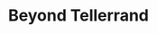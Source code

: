 ---
title: "Beyond Tellerrand"
url: https://beyondtellerrand.com/events/berlin-2019
location: "Berlin, Germany"
start_date: 2019-11-14T08:00:00
end_date: 2019-11-15T18:00:00
zone: "Europe/Berlin"
hosts:
  - name: Stephanie Drescher
    url: https://stephaniestimac.com/
    twitter: seaotta
  - name: Aaron Gustafson
    url: https://www.aaron-gustafson.com
    twitter: aarongustafson
judges:
  - name: Cassie Evans
    url: https://www.cassie.codes/
    twitter: cassiecodes
  - name: Natalya Shelburne
    url: http://www.artist-developer.com/
    twitter: natalyathree
  - name: Sharon Steed
    url: https://www.communilogue.co/
    twitter: sharonsteed
sponsor: Microsoft Edge
---